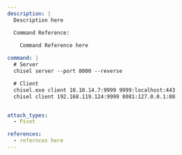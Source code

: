 ```yaml
---
description: |
  Description here

  Command Reference:

  	Command Reference here
  
command: |
  # Server
  chisel server --port 8000 --reverse

  # Client
  chisel.exe client 10.10.14.7:9999 9999:localhost:443
  chisel client 192.168.119.124:9999 8081:127.0.0.1:80


attack_types:
  - Pivot

references:
  - refernces here
---
```

